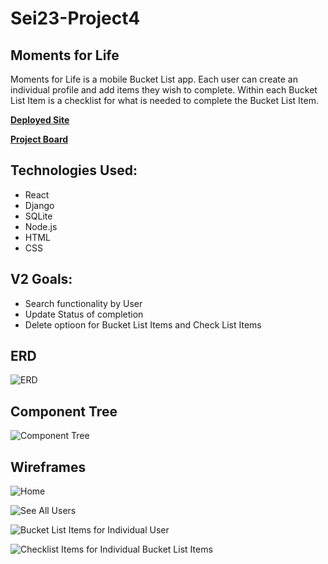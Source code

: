 # Sei23-Project4
## Moments for Life

Moments for Life is a mobile Bucket List app. Each user can create an individual profile and add items they wish to complete. Within each Bucket List Item is a checklist for what is needed to complete the Bucket List Item.

[**Deployed Site**](https://fathomless-fortress-40837.herokuapp.com)

[**Project Board**](https://github.com/shawn-e-harris/project4.git)


## Technologies Used:
* React
* Django
* SQLite
* Node.js
* HTML
* CSS

## V2 Goals:
* Search functionality by User
* Update Status of completion
* Delete optioon for Bucket List Items and Check List Items

## ERD

![ERD](client/src/images/ERD.png)

## Component Tree

![Component Tree](client/src/images/componentTree.png)

## Wireframes

![Home](client/src/wireFrame/home.png)

![See All Users](client/src/wireFrame/users.png)

![Bucket List Items for Individual User](client/src/wireFrame/individualUser.png)

![Checklist Items for Individual Bucket List Items](client/src/wireFrame/individualBL.png)